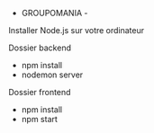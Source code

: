 - GROUPOMANIA -

Installer Node.js sur votre ordinateur

Dossier backend

- npm install
- nodemon server

Dossier frontend

- npm install
- npm start